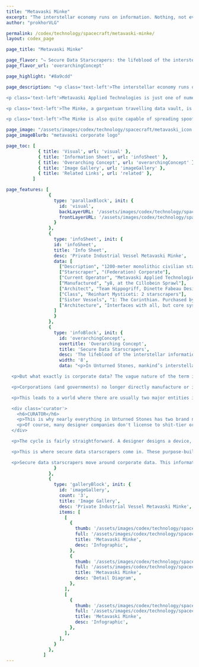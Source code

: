 ```yaml
---
title: "Metavaski Minke"
excerpt: "The interstellar economy runs on information. Nothing, not even exotic matter ripped straight from black holes, is as precious as a corporation’s data."
author: "prokhorVLG"

permalink: /codex/technology/spacecraft/metavaski-minke/
layout: codex_page

page_title: "Metavaski Minke"

page_flavor: "⤷ Secure Data Starscrapers: the lifeblood of the interstellar information economy"
page_flavor_url: 'overarchingConcept'

page_highlight: "#8a9cdd"

page_description: "<p class='text-left'>The interstellar economy runs on information. Nothing, not even <a href='#' class='infoTag common' data-info='exotic-matter' data-toggle='modal' data-target='#modalInfoTag'>exotic matter</a> ripped straight from black holes, is as precious as a corporation’s data.</p>

<p class='text-left'>Metavaski Applied Technologies is just one of numerous similar organizations and corporations that can be found among the stars. Their mission statement: the secure transport and delivery of information to and from research labs and manufactories.</p>

<p class='text-left'>The Minke, a gargantuan travelling data vault, is their first and only starscraper. Designed to contain valuable blueprints, design specifications, and prototypes for numerous products, it is invulnerable to all but the most brutal and focused of direct assaults due to a battery of low-powered cargo railguns, self-destructing vaults, and <a href='#' class='infoTag common' data-info='bogatyr' data-toggle='modal' data-target='#modalInfoTag'>Bogatyr</a> security forces.</p>

<p class='text-left'>The Minke is also quite capable of spreading spoof data and fake, malicious corporate secrets among a solar system’s UNIT networks. Illegal in most places, but for an exorbidant fee, this secondary service is also provided by Metavaski.</p>"

page_image: "/assets/images/codex/technology/spacecraft/metavaski_icon.png"
page_imageBlurb: "metavaski corporate logo"

page_toc: [ 
            { title: 'Visual', url: 'visual' },
            { title: 'Information Sheet', url: 'infoSheet' },
            { title: 'Overarching Concept', url: 'overarchingConcept' }, 
            { title: 'Image Gallery', url: 'imageGallery' },
            { title: 'Related Links', url: 'related' }, 
          ]

page_features: [
                { 
                  type: 'parallaxBlock', init: {
                    id: 'visual',
                    backLayerURL: '/assets/images/codex/technology/spacecraft/minke_bg.png',
                    frontLayerURL: '/assets/images/codex/technology/spacecraft/minke_ship.png',
                  } 
                },
                {
                  type: 'infoSheet', init: {
                  id: 'infoSheet',
                  title: 'Info Sheet',
                  desc: 'Private Industrial Vessel Metavaski Minke',
                  data: [
                    ["Description", "1200-meter monolithic civilian starscraper designed to transport secure information, including blueprints, design specifications, and prototypes."],
                    ["Starscraper", "(Federation) Corporate"],
                    ["Current Operator", "Metavaski Applied Technologies LLC, subsidiary of Bloomingbelt Financial, subsidiary of CAUCorp"],
                    ["Manufactured", "y8, at the Cillobein Sprawl"],
                    ["Architect", "Team Hippogriff, Dinette Fabeau Design LLC (subsidiary of Reinhart HIC)"],
                    ["Class", "Reinhart Mysticeti: 2 starscrapers"],
                    ["Sister Vessels", "1: The Corinthian. Purchased by an unknown League faction. Current wereabouts unknown. Last known activity, apprehended by Confederate Caravansarai Trade Administration."],
                    ["Architecture", "Interfaces with all, but core systems are mostly built upon IBM."],
                  ]
                  } 
                },
                {
                  type: 'infoBlock', init: {
                    id: 'overarchingConcept',
                    overtitle: 'Overarching Concept',
                    title: 'Secure Data Starscrapers',
                    desc: 'The lifeblood of the interstellar information economy',
                    width: '8',
                    data: "<p>In Unturned Stones, mankind’s interstellar economy runs on information. Nothing, not even exotic matter ripped straight from black holes, is as precious as a corporation’s data.</p>

  <p>But what exactly is corporate data? The vague nature of the term is intentional, but to understand why, you’d have to understand the <strong>Interstellar Information Economy</strong>.</p>

  <p>Corporations (and governments) no longer directly manufacture or implement the products that they design outside of, perhaps, their own home region. Due to the vast distances in space and the tremendous difficulty of shipping interstellar, each system has its own local manufacturer, which in turn license or otherwise make deals for designs created by dedicated design companies in developed systems.</p>

  <p>This leads to a world where there are usually two major entities involved in any manufactured product, whether that’s a starship, home appliance, prefab building, even wireless services and drill bits. There are the <strong>designers</strong> - the groups located in developed locations that handle all things design related, and the <strong>manufactories</strong> - often single-planet companies or local governments that handle the manufacturing of those products within that system.</p>

  <div class='curator'>
    <h6>CURATOR</h6>
    <p>This is why nearly everything in Unturned Stones has two brand names. <!--The distinction is important. For example - Steinbek Inc designed a cool flashlight. They can sell that license to to Volt Electric, who would make it using trusted, refined techniques, and they could sell it to Zhixuan Eastern, a company that uses cheap metals no better than cardboard. You end up with the Steinbek-Volt flashlight, a top tier device, and the Steinbek-Zhixuan flashlight, a hunk of pretty garbage.</p>
    <p>Of course, many designer companies don't license to shit-tier organizations to preserve their brand.. but many also don't.--></p>
  </div>

  <p>The cycle is fairly straightforward. A designer designs a device, ships the blueprint and prototype to extrasolar manufactories, and receives royalties from each one as they manufacture and distribute their product. If a manufactory swindles a designer, all designers stop dealing with that manufactory. This leads to a vulnerability, however - if a designer’s blueprint is leaked, the designer almost always collapses immediately as a company.</p>

  <p>This is where secure data starscrapers come in. These purpose-built behemoths are the futuristic amalgamation of cargo vessels and armored cars, where self-destructing vaults replace cargo containers and servers replace cash. These traveling fortresses, often operated by third party security and technology companies (such as Metavaski in the Minke's case), are virtually impossible to assault - let alone hack or steal from. However, they do become exposed during data transfers…</p>

  <p>Secure data starscrapers move around corporate data. This information, usually considered to be blueprints, design specifications, and prototypes, can also take the form of any sort of data that a corporation considers valuable enough to its operation that they don't want it seen for fear of it impacting their business. This includes research: databases and studies on who and how people use their products; business strategies: future plans for expansion; and other information less conventional.</p>",
                  } 
                },
                {
                  type: 'galleryBlock', init: {
                    id: 'imageGallery',
                    count: '3',
                    title: 'Image Gallery',
                    desc: 'Private Industrial Vessel Metavaski Minke',
                    items: [
                      [
                        {
                          thumb: '/assets/images/codex/technology/spacecraft/minke_thumb.png',
                          full: '/assets/images/codex/technology/spacecraft/minke_full.png',
                          title: 'Metavaski Minke',
                          desc: 'Infographic',
                        },
                        {
                          thumb: '/assets/images/codex/technology/spacecraft/minke_profile_thumb.png',
                          full: '/assets/images/codex/technology/spacecraft/minke_profile_full.png',
                          title: 'Metavaski Minke',
                          desc: 'Detail Diagram',
                        },
                      ],
                      [
                        {
                          thumb: '/assets/images/codex/technology/spacecraft/minke_thumb.png',
                          full: '/assets/images/codex/technology/spacecraft/minke_full.png',
                          title: 'Metavaski Minke',
                          desc: 'Infographic',
                        },
                      ],
                    ],
                  } 
                },
              ]
---
```

